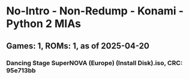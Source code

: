 # No-Intro - Non-Redump - Konami - Python 2 MIAs
## Games: 1, ROMs: 1, as of 2025-04-20

### Dancing Stage SuperNOVA (Europe) (Install Disk).iso, CRC: 95e713bb
